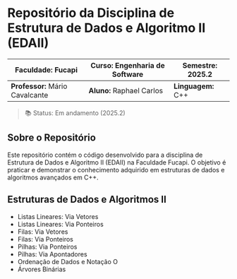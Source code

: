 # Repositório da Disciplina de Estrutura de Dados e Algoritmo II (EDAII)

| **Faculdade:** Fucapi | **Curso:** Engenharia de Software | **Semestre:** 2025.2 |
|----------------------|-----------------------------------|----------------------|
| **Professor:** Mário Cavalcante | **Aluno:** Raphael Carlos | **Linguagem:** C++ |


> 📚 Status: Em andamento (2025.2)

## Sobre o Repositório
Este repositório contém o código desenvolvido para a disciplina de Estrutura de Dados e Algoritmo II (EDAII) na Faculdade Fucapi. O objetivo é praticar e demonstrar o conhecimento adquirido em estruturas de dados e algoritmos avançados em C++.

## Estruturas de Dados e Algoritmos II
- Listas Lineares: Via Vetores
- Listas Lineares: Via Ponteiros
- Filas: Via Vetores
- Filas: Via Ponteiros
- Pilhas: Via Ponteiros
- Pilhas: Via Apontadores
- Ordenação de Dados e Notação O
- Árvores Binárias

